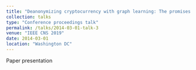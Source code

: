 ```yaml
---
title: "Deanonymizing cryptocurrency with graph learning: The promises and challenges"
collection: talks
type: "Conference proceedings talk"
permalink: /talks/2014-03-01-talk-3
venue: "IEEE CNS 2019"
date: 2014-03-01
location: "Washington DC"
---
```


Paper presentation